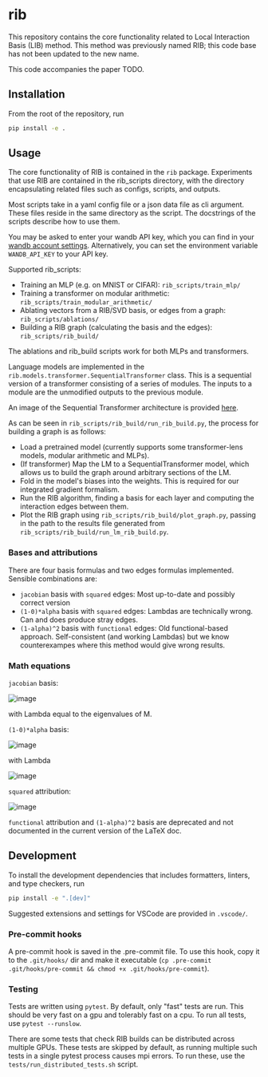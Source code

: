 # rib

This repository contains the core functionality related to Local Interaction Basis (LIB) method.
This method was previously named RIB; this code base has not been updated to the new name.

This code accompanies the paper TODO.

## Installation

From the root of the repository, run

```bash
pip install -e .
```

## Usage

The core functionality of RIB is contained in the `rib` package. Experiments that use RIB are
contained in the rib_scripts directory, with the directory encapsulating related files such as
configs, scripts, and outputs.

Most scripts take in a yaml config file or a json data file as cli argument. These files reside in
the same directory as the script. The docstrings of the scripts describe how to use them.

You may be asked to enter your wandb API key, which you can find in your
[wandb account settings](https://wandb.ai/settings). Alternatively, you can set the environment
variable `WANDB_API_KEY` to your API key.

Supported rib_scripts:

- Training an MLP (e.g. on MNIST or CIFAR): `rib_scripts/train_mlp/`
- Training a transformer on modular arithmetic: `rib_scripts/train_modular_arithmetic/`
- Ablating vectors from a RIB/SVD basis, or edges from a graph: `rib_scripts/ablations/`
- Building a RIB graph (calculating the basis and the edges): `rib_scripts/rib_build/`

The ablations and rib_build scripts work for both MLPs and transformers.

Language models are implemented in the `rib.models.transformer.SequentialTransformer` class. This
is a sequential version of a transformer consisting of a series of modules. The inputs to a module
are the unmodified outputs to the previous module.

An image of the Sequential Transformer architecture is provided [here](docs/SequentialTransformer.drawio.png).

As can be seen in `rib_scripts/rib_build/run_rib_build.py`, the process for building a graph is as
follows:

- Load a pretrained model (currently supports some transformer-lens models, modular arithmetic and MLPs).
- (If transformer) Map the LM to a SequentialTransformer model, which allows us to build the graph
around arbitrary sections of the LM.
- Fold in the model's biases into the weights. This is required for our integrated gradient formalism.
- Run the RIB algorithm, finding a basis for each layer and computing the interaction edges between them.
- Plot the RIB graph using `rib_scripts/rib_build/plot_graph.py`, passing in the path to the
results file generated from `rib_scripts/rib_build/run_lm_rib_build.py`.

### Bases and attributions

There are four basis formulas and two edges formulas implemented. Sensible combinations are:
* `jacobian` basis with `squared` edges: Most up-to-date and possibly correct version
* `(1-0)*alpha` basis with `squared` edges: Lambdas are technically
  wrong. Can and does produce stray edges.
* `(1-alpha)^2` basis with `functional` edges: Old functional-based approach. Self-consistent (and
  working Lambdas) but we know counterexampes where this method would give wrong results.

### Math equations
`jacobian` basis:

![image](https://github.com/ApolloResearch/rib/assets/148209923/931e8851-6bf3-47c6-a7b1-faef8a7d02a7)

with Lambda equal to the eigenvalues of M.

`(1-0)*alpha` basis:

![image](https://github.com/ApolloResearch/rib/assets/148209923/130433bf-57ce-47f0-9201-3c7009ecbfd4)

with Lambda

![image](https://github.com/ApolloResearch/rib/assets/148209923/c46243aa-b076-44d1-9d75-6662041caf8f)

`squared` attribution:

![image](https://github.com/ApolloResearch/rib/assets/148209923/d46933bf-be93-4270-a732-830c8fe446ca)

`functional` attribution and `(1-alpha)^2` basis are deprecated and not documented in the current version of the LaTeX doc.

## Development

To install the development dependencies that includes formatters, linters, and type checkers, run

```bash
pip install -e ".[dev]"
```

Suggested extensions and settings for VSCode are provided in `.vscode/`.

### Pre-commit hooks

A pre-commit hook is saved in the .pre-commit file. To use this hook, copy it to the `.git/hooks/`
dir and make it executable
(`cp .pre-commit .git/hooks/pre-commit && chmod +x .git/hooks/pre-commit`).


### Testing

Tests are written using `pytest`. By default, only "fast" tests are run. This should be very fast
on a gpu and tolerably fast on a cpu. To run all tests, use `pytest --runslow`.

There are some tests that check RIB builds can be distributed across multiple GPUs. These tests are
skipped by default, as running multiple such tests in a single pytest process causes mpi errors.
To run these, use the `tests/run_distributed_tests.sh` script.